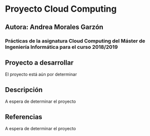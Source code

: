 # Proyecto Cloud Computing 
## Autora: Andrea Morales Garzón

### Prácticas de la asignatura Cloud Computing del Máster de Ingeniería Informática para el curso 2018/2019

## Proyecto a desarrollar
El proyecto está aún por determinar


## Descripción
A espera de determinar el proyecto

## Referencias 
A espera de determinar el proyecto


